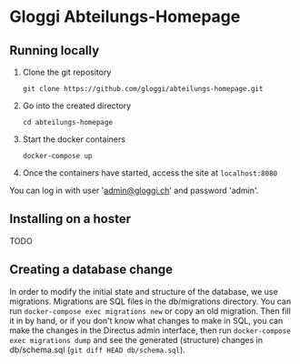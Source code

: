 # Gloggi Abteilungs-Homepage

## Running locally

1. Clone the git repository

    ```git clone https://github.com/gloggi/abteilungs-homepage.git```

2. Go into the created directory

    ```cd abteilungs-homepage```

3. Start the docker containers

    ```docker-compose up```

4. Once the containers have started, access the site at `localhost:8080`

You can log in with user 'admin@gloggi.ch' and password 'admin'.


## Installing on a hoster

TODO

## Creating a database change

In order to modify the initial state and structure of the database, we use migrations. Migrations are SQL files in the db/migrations directory. You can run `docker-compose exec migrations new` or copy an old migration. Then fill it in by hand, or if you don't know what changes to make in SQL, you can make the changes in the Directus admin interface, then run `docker-compose exec migrations dump` and see the generated (structure) changes in db/schema.sql (`git diff HEAD db/schema.sql`).
